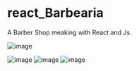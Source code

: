 # react_Barbearia

   A Barber Shop meaking with React and Js.

   ![image](https://github.com/Shystra/react_Barbearia/assets/124002796/44eaa06c-b61a-4c54-9b1c-f5b77b85646c)

   ![image](https://github.com/Shystra/react_Barbearia/assets/124002796/91552724-447c-4b2f-bbac-e9b315ae6b7b)  ![image](https://github.com/Shystra/react_Barbearia/assets/124002796/e00bccb0-9a2a-4b3e-8c8d-30283f476f1d) ![image](https://github.com/Shystra/react_Barbearia/assets/124002796/ae3ffc5c-636f-4992-a467-64fc8d171f3b)


  



 
